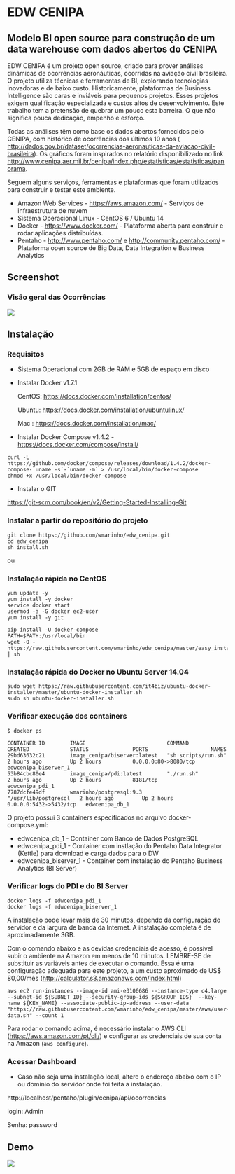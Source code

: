 # EDW CENIPA 
## Modelo BI open source para construção de um data warehouse com dados abertos do CENIPA

EDW CENIPA é um projeto open source, criado para prover análises dinâmicas de ocorrências aeronáuticas, ocorridas na aviação civil brasileira. O projeto utiliza técnicas e ferramentas de BI, explorando tecnologias inovadoras e de baixo custo. Historicamente, plataformas de Business Intelligence são caras e inviáveis para pequenos projetos. Esses projetos exigem qualificação especializada e custos altos de desenvolvimento. Este trabalho tem a pretensão de quebrar um pouco esta barreira. O que não significa pouca dedicação, empenho e esforço. 

Todas as análises têm como base os dados abertos fornecidos pelo CENIPA, com histórico de ocorrências dos últimos 10 anos ( http://dados.gov.br/dataset/ocorrencias-aeronauticas-da-aviacao-civil-brasileira). Os gráficos foram inspirados no relatório disponibilizado no link http://www.cenipa.aer.mil.br/cenipa/index.php/estatisticas/estatisticas/panorama.

Seguem alguns serviços, ferramentas e plataformas que foram utilizados para construir e testar este ambiente.
 
* Amazon Web Services - https://aws.amazon.com/ - Serviços de infraestrutura de nuvem
* Sistema Operacional Linux - CentOS 6 / Ubuntu 14
* Docker - https://www.docker.com/ - Plataforma aberta para construir e rodar aplicações distribuídas.
* Pentaho - http://www.pentaho.com/ e  http://community.pentaho.com/ - Plataforma open source de Big Data, Data Integration e Business Analytics

## Screenshot
### Visão geral das Ocorrências
![](https://raw.githubusercontent.com/wmarinho/edw_cenipa/master/demo/RxCwvo8.png)

## Instalação

### Requisitos


* Sistema Operacional com 2GB de RAM e 5GB de espaço em disco
* Instalar Docker v1.7.1

  CentOS: https://docs.docker.com/installation/centos/

  Ubuntu: https://docs.docker.com/installation/ubuntulinux/

  Mac : https://docs.docker.com/installation/mac/

* Instalar Docker Compose v1.4.2 - https://docs.docker.com/compose/install/
```
curl -L https://github.com/docker/compose/releases/download/1.4.2/docker-compose-`uname -s`-`uname -m` > /usr/local/bin/docker-compose
chmod +x /usr/local/bin/docker-compose
```

* Instalar o GIT

https://git-scm.com/book/en/v2/Getting-Started-Installing-Git

### Instalar a partir do repositório do projeto

```
git clone https://github.com/wmarinho/edw_cenipa.git
cd edw_cenipa
sh install.sh
```
ou

### Instalação rápida no CentOS

```
yum update -y
yum install -y docker
service docker start
usermod -a -G docker ec2-user
yum install -y git

pip install -U docker-compose
PATH=$PATH:/usr/local/bin
wget -O - https://raw.githubusercontent.com/wmarinho/edw_cenipa/master/easy_install | sh
```

### Instalação rápida do Docker no Ubuntu Server 14.04

```
sudo wget https://raw.githubusercontent.com/it4biz/ubuntu-docker-installer/master/ubuntu-docker-installer.sh
sudo sh ubuntu-docker-installer.sh
```



### Verificar execução dos containers
```
$ docker ps

CONTAINER ID        IMAGE                          COMMAND                CREATED             STATUS              PORTS                    NAMES
29bd63632c21        image_cenipa/biserver:latest   "sh scripts/run.sh"    2 hours ago         Up 2 hours          0.0.0.0:80->8080/tcp     edwcenipa_biserver_1
53b84cbc80e4        image_cenipa/pdi:latest        "./run.sh"             2 hours ago         Up 2 hours          8181/tcp                 edwcenipa_pdi_1
7787dcfe49df        wmarinho/postgresql:9.3        "/usr/lib/postgresql   2 hours ago         Up 2 hours          0.0.0.0:5432->5432/tcp   edwcenipa_db_1
```

O projeto possui 3 containers especificados no arquivo docker-compose.yml:

* edwcenipa_db_1 - Container com Banco de Dados PostgreSQL
* edwcenipa_pdi_1 - Container com instlação do Pentaho Data Integrator (Kettle) para download e carga dados para o DW
* edwcenipa_biserver_1 - Container com instalação do Pentaho Business Analytics (BI Server)

### Verificar logs do PDI e do BI Server

```
docker logs -f edwcenipa_pdi_1
docker logs -f edwcenipa_biserver_1
```

A instalação pode levar mais de 30 minutos, dependo da configuração do servidor e da largura de banda da Internet. A instalação completa é de aproximadamente 3GB. 

Com o comando abaixo e as devidas credenciais de acesso, é possível subir o ambiente na Amazon em menos de 10 minutos. LEMBRE-SE de substituir as variáveis antes de executar o comando. Essa é uma configuração adequada para este projeto, a um custo aproximado de US$ 80,00/mês (http://calculator.s3.amazonaws.com/index.html)
```
aws ec2 run-instances --image-id ami-e3106686 --instance-type c4.large --subnet-id ${SUBNET_ID} --security-group-ids ${SGROUP_IDS}  --key-name ${KEY_NAME} --associate-public-ip-address --user-data "https://raw.githubusercontent.com/wmarinho/edw_cenipa/master/aws/user-data.sh" --count 1
```
Para rodar o comando acima, é necessário instalar o AWS CLI (https://aws.amazon.com/pt/cli/) e configurar as credenciais de sua conta na Amazon (``` aws configure ```).

### Acessar Dashboard

* Caso não seja uma instalação local, altere o endereço abaixo com o IP ou domínio do servidor onde foi feita a instalação.

http://localhost/pentaho/plugin/cenipa/api/ocorrencias

login: Admin

Senha: password


## Demo

![](https://raw.githubusercontent.com/wmarinho/edw_cenipa/master/demo/cenipa-demo.gif)





